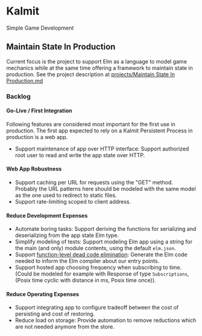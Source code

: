 # Kalmit

Simple Game Development

## Maintain State In Production

Current focus is the project to support Elm as a language to model game mechanics while at the same time offering a framework to maintain state in production. See the project description at [projects/Maintain State In Production.md](projects/Maintain%20State%20In%20Production.md)

### Backlog

#### Go-Live / First Integration

Following features are considered most important for the first use in production. The first app expected to rely on a Kalmit Persistent Process in production is a web app.

+ Support maintenance of app over HTTP interface: Support authorized root user to read and write the app state over HTTP.

#### Web App Robustness

+ Support caching per URL for requests using the "GET" method. Probably the URL patterns here should be modeled with the same model as the one used to redirect to static files.
+ Support rate-limiting scoped to client address.

#### Reduce Development Expenses

+ Automate boring tasks: Support deriving the functions for serializing and deserializing from the app state Elm type.
+ Simplify modeling of tests: Support modeling Elm app using a string for the main (and only) module contents, using the default `elm.json`.
+ Support [function-level dead code elimination](https://elm-lang.org/blog/small-assets-without-the-headache): Generate the Elm code needed to inform the Elm compiler about our entry points.
+ Support hosted app choosing frequency when subscribing to time. (Could be modeled for example with Response of type `Subscriptions`, (Posix time cyclic with distance in ms, Posix time once)).

#### Reduce Operating Expenses

+ Support integrating app to configure tradeoff between the cost of persisting and cost of restoring.
+ Reduce load on storage: Provide automation to remove reductions which are not needed anymore from the store.
